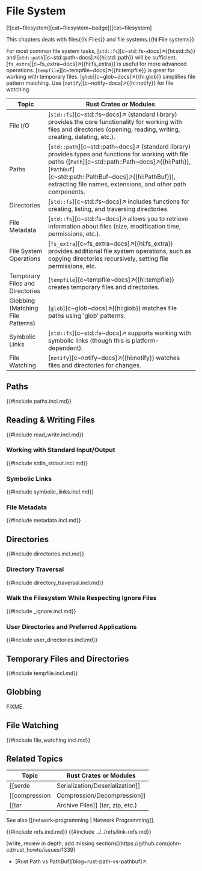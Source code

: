 # File System

[![cat~filesystem][cat~filesystem~badge]][cat~filesystem]

This chapters deals with files{{hi:Files}} and file systems.{{hi:File systems}}

For most common file system tasks, [`std::fs`][c~std::fs~docs]↗{{hi:std::fs}} and [`std::path`][c~std::path~docs]↗{{hi:std::path}} will be sufficient. [`fs_extra`][c~fs_extra~docs]↗{{hi:fs_extra}} is useful for more advanced operations. [`tempfile`][c~tempfile~docs]↗{{hi:tempfile}} is great for working with temporary files. [`glob`][c~glob~docs]↗{{hi:glob}} simplifies file pattern matching. Use [`notify`][c~notify~docs]↗{{hi:notify}} for file watching.

| Topic | Rust Crates or Modules |
|---|---|
| File I/O | [`std::fs`][c~std::fs~docs]↗ (standard library) provides the core functionality for working with files and directories (opening, reading, writing, creating, deleting, etc.). |
| Paths | [`std::path`][c~std::path~docs]↗ (standard library) provides types and functions for working with file paths ([`Path`][c~std::path::Path~docs]↗{{hi:Path}}, [`PathBuf`][c~std::path::PathBuf~docs]↗{{hi:PathBuf}}), extracting file names, extensions, and other path components. |
| Directories | [`std::fs`][c~std::fs~docs]↗ includes functions for creating, listing, and traversing directories. |
| File Metadata | [`std::fs`][c~std::fs~docs]↗ allows you to retrieve information about files (size, modification time, permissions, etc.). |
| File System Operations | [`fs_extra`][c~fs_extra~docs]↗{{hi:fs_extra}} provides additional file system operations, such as copying directories recursively, setting file permissions, etc. |
| Temporary Files and Directories | [`tempfile`][c~tempfile~docs]↗{{hi:tempfile}} creates temporary files and directories. |
| Globbing (Matching File Patterns) | [`glob`][c~glob~docs]↗{{hi:glob}} matches file paths using 'glob' patterns. |
| Symbolic Links | [`std::fs`][c~std::fs~docs]↗ supports working with symbolic links (though this is platform-dependent). |
| File Watching | [`notify`][c~notify~docs]↗{{hi:notify}} watches files and directories for changes. |

## Paths

{{#include paths.incl.md}}

## Reading & Writing Files

{{#include read_write.incl.md}}

### Working with Standard Input/Output

{{#include stdin_stdout.incl.md}}

### Symbolic Links

{{#include symbolic_links.incl.md}}

### File Metadata

{{#include metadata.incl.md}}

## Directories

{{#include directories.incl.md}}

### Directory Traversal

{{#include directory_traversal.incl.md}}

### Walk the Filesystem While Respecting Ignore Files

{{#include _ignore.incl.md}}

### User Directories and Preferred Applications

{{#include user_directories.incl.md}}

## Temporary Files and Directories

{{#include tempfile.incl.md}}

## Globbing

FIXME.

## File Watching

{{#include file_watching.incl.md}}

## Related Topics

| Topic | Rust Crates or Modules |
|---|---|
| [[serde | Serialization/Deserialization]] | [`serde`][c~serde~docs]↗{{hi:serde}} is often used with file I/O to read and write structured data (JSON, YAML, TOML, etc.) to files. |
| [[compression | Compression/Decompression]] | [`flate2`][c~flate2~docs]↗{{hi:flate2}}, [`gzip`][c~gzip~docs]↗{{hi:gzip}}, [`bzip2`][c~bzip2~docs]↗{{hi:bzip2}}, [`xz2`][c~xz2~docs]↗{{hi:xz2}} work with various compression formats (often used when dealing with files). |
| [[tar | Archive Files]] (tar, zip, etc.) | [`tar`][c~tar~docs]↗{{hi:tar}}, [`zip`][c~zip~docs]↗{{hi:zip}} can be used for working with `tar` and `zip` archives. |

See also [[network-programming | Network Programming]].

{{#include refs.incl.md}}
{{#include ../../refs/link-refs.md}}

<div class="hidden">
[write, review in depth, add missing sections](https://github.com/john-cd/rust_howto/issues/1339)

- [Rust Path vs PathBuf][blog~rust-path-vs-pathbuf]↗.

</div>
